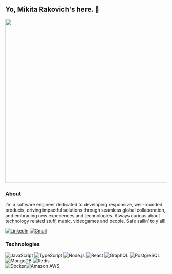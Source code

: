## Yo, Mikita Rakovich's here. 👋

<img src="https://media.giphy.com/media/2FayYXU90QS9MmAIo/giphy.gif?cid=ecf05e47kwga3q3jgyiczorr8tifkcluug3ui1w4x6w3osvg&ep=v1_gifs_search&rid=giphy.gif" width="512"/>

### About

I’m a software engineer dedicated to developing responsive, well-rounded products, driving impactful solutions through seamless global collaboration, and embracing new experiences and technologies.
Always curious about technology related stuff, music, videogames and people.
Safe sailin’ to y'all!

[![LinkedIn](https://img.shields.io/badge/-mrakovich-blue?style=flat&logo=linkedin&link=https://www.linkedin.com/in/61kitarami/)](https://www.linkedin.com/in/61kitarami/) [![Gmail](https://img.shields.io/badge/-mrakovich.job@gmail.com-c14438?style=flat&logo=gmail&logoColor=white&link=mailto:mrakovich.job@gmail.com)](mailto:mrakovich.job@gmail.com)


### Technologies

![JavaScript](https://img.shields.io/badge/-JavaScript-black?style=flat&logo=javascript) ![TypeScript](https://img.shields.io/badge/-TypeScript-black?style=flat&logo=typescript)
![Node.js](https://img.shields.io/badge/-Nodejs-black?style=flat&logo=node.js) ![React](https://img.shields.io/badge/-React-black?style=flat&logo=react)
![GraphQL](https://img.shields.io/badge/-GraphQL-black?style=flat&logo=graphql) ![PostgreSQL](https://img.shields.io/badge/-PostgreSQL-black?style=flat&logo=postgresql)
![MongoDB](https://img.shields.io/badge/-MongoDB-black?style=flat&logo=mongodb) ![Redis](https://img.shields.io/badge/-Redis-black?style=flat&logo=Redis)  
![Docker](https://img.shields.io/badge/-Docker-black?style=flat&logo=docker)![Amazon AWS](https://img.shields.io/badge/Amazon%20AWS-black?style=flat&logo=amazon-aws)
